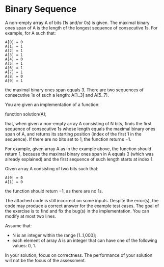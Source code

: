 # Binary Sequence

A non-empty array A of bits (1s and/or 0s) is given. The maximal binary ones span of A is the length of the longest sequence of consecutive 1s. For example, for A such that:

    A[0] = 0
    A[1] = 1
    A[2] = 1
    A[3] = 1
    A[4] = 0
    A[5] = 1
    A[6] = 1
    A[7] = 1
    A[8] = 0
    A[9] = 1

the maximal binary ones span equals 3. There are two sequences of consecutive 1s of such a length: A[1..3] and A[5..7].

You are given an implementation of a function:

function solution(A);

that, when given a non-empty array A consisting of N bits, finds the first sequence of consecutive 1s whose length equals the maximal binary ones span of A, and returns its starting position (index of the first 1 in the sequence).
If there are no bits set to 1, the function returns −1.

For example, given array A as in the example above, the function should return 1, because the maximal binary ones span in A equals 3 (which was already explained) and the first sequence of such length starts at index 1.

Given array A consisting of two bits such that:

    A[0] = 0
    A[1] = 0

the function should return −1, as there are no 1s.

The attached code is still incorrect on some inputs. Despite the error(s), the code may produce a correct answer for the example test cases. The goal of the exercise is to find and fix the bug(s) in the implementation. You can modify at most two lines.

Assume that:

- N is an integer within the range [1..1,000];
- each element of array A is an integer that can have one of the following values: 0, 1.

In your solution, focus on correctness. The performance of your solution will not be the focus of the assessment.